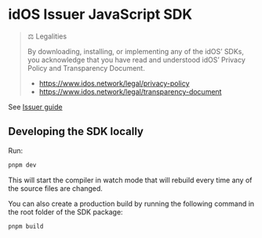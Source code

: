 # idOS Issuer JavaScript SDK

> ⚖️ Legalities
>
> By downloading, installing, or implementing any of the idOS’ SDKs, you acknowledge that you have read and understood idOS’ Privacy Policy and Transparency Document.
>
> - <https://www.idos.network/legal/privacy-policy>
> - <https://www.idos.network/legal/transparency-document>

See [Issuer guide](../../docs/guide-issuer.md)


## Developing the SDK locally

Run:
```bash
pnpm dev
```

This will start the compiler in watch mode that will rebuild every time any of the source files are changed.

You can also create a production build by running the following command in the root folder of the SDK package:

```bash
pnpm build
```
